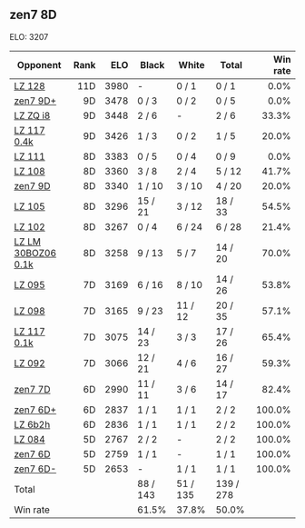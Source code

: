 ## zen7 8D ##

ELO: 3207

Opponent | Rank | ELO | Black | White | Total | Win rate
---------|-----:|----:|-------|-------|-------|-------:
[LZ 128](LZ%20128.md) | 11D | 3980 | - | 0 / 1 | 0 / 1 | 0.0%
[zen7 9D+](zen7%209D+.md) | 9D | 3478 | 0 / 3 | 0 / 2 | 0 / 5 | 0.0%
[LZ ZQ i8](LZ%20ZQ%20i8.md) | 9D | 3448 | 2 / 6 | - | 2 / 6 | 33.3%
[LZ 117 0.4k](LZ%20117%200.4k.md) | 9D | 3426 | 1 / 3 | 0 / 2 | 1 / 5 | 20.0%
[LZ 111](LZ%20111.md) | 8D | 3383 | 0 / 5 | 0 / 4 | 0 / 9 | 0.0%
[LZ 108](LZ%20108.md) | 8D | 3360 | 3 / 8 | 2 / 4 | 5 / 12 | 41.7%
[zen7 9D](zen7%209D.md) | 8D | 3340 | 1 / 10 | 3 / 10 | 4 / 20 | 20.0%
[LZ 105](LZ%20105.md) | 8D | 3296 | 15 / 21 | 3 / 12 | 18 / 33 | 54.5%
[LZ 102](LZ%20102.md) | 8D | 3267 | 0 / 4 | 6 / 24 | 6 / 28 | 21.4%
[LZ LM 30BOZ06 0.1k](LZ%20LM%2030BOZ06%200.1k.md) | 8D | 3258 | 9 / 13 | 5 / 7 | 14 / 20 | 70.0%
[LZ 095](LZ%20095.md) | 7D | 3169 | 6 / 16 | 8 / 10 | 14 / 26 | 53.8%
[LZ 098](LZ%20098.md) | 7D | 3165 | 9 / 23 | 11 / 12 | 20 / 35 | 57.1%
[LZ 117 0.1k](LZ%20117%200.1k.md) | 7D | 3075 | 14 / 23 | 3 / 3 | 17 / 26 | 65.4%
[LZ 092](LZ%20092.md) | 7D | 3066 | 12 / 21 | 4 / 6 | 16 / 27 | 59.3%
[zen7 7D](zen7%207D.md) | 6D | 2990 | 11 / 11 | 3 / 6 | 14 / 17 | 82.4%
[zen7 6D+](zen7%206D+.md) | 6D | 2837 | 1 / 1 | 1 / 1 | 2 / 2 | 100.0%
[LZ 6b2h](LZ%206b2h.md) | 6D | 2836 | 1 / 1 | 1 / 1 | 2 / 2 | 100.0%
[LZ 084](LZ%20084.md) | 5D | 2767 | 2 / 2 | - | 2 / 2 | 100.0%
[zen7 6D](zen7%206D.md) | 5D | 2759 | 1 / 1 | - | 1 / 1 | 100.0%
[zen7 6D-](zen7%206D-.md) | 5D | 2653 | - | 1 / 1 | 1 / 1 | 100.0%
Total | | | 88 / 143 | 51 / 135 | 139 / 278 | 
Win rate| | | 61.5% | 37.8% | 50.0% | 
